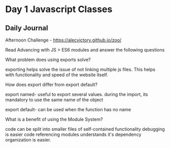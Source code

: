 # Day 1 Javascript Classes

## Daily Journal

Afternoon Challenge - https://alecvictory.github.io/zoo/

Read Advancing with JS > ES6 modules and answer the following questions

What problem does using exports solve?

exporting helps solve the issue of not linking multiple js files. This helps with functionality and speed of the website itself.

How does export differ from export default?

export named- useful to export several values. during the import, its mandatory to use the same name of the object

export default- can be used when the function has no name

What is a benefit of using the Module System?

code can be split into smaller files of self-contained functionality
debugging is easier
code referencing modules understands it's dependency
organization is easier.